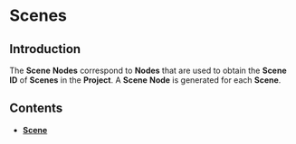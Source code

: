 # Scenes

## Introduction

The **Scene** **Nodes** correspond to **Nodes** that are used to obtain the **Scene ID** of **Scenes** in the **Project**. A **Scene** **Node** is generated for each **Scene**.

## Contents

* [**Scene**](scene.md)